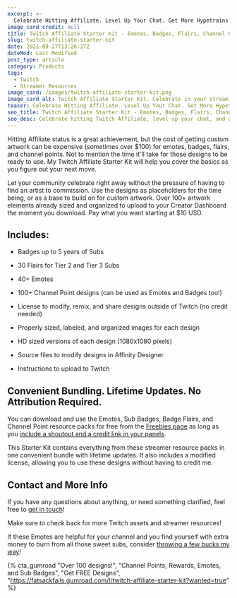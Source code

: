 ```yaml
---
excerpt: >-
  Celebrate Hitting Affiliate. Level Up Your Chat. Get More Hypetrains. [Get the Starter Kit now](#gumroad), or read on for more details!
image_card_credit: null
title: Twitch Affiliate Starter Kit - Emotes, Badges, Flairs, Channel Points
slug: twitch-affiliate-starter-kit
date: 2021-09-27T13:26:27Z
dateMod: Last Modified
post_type: article
category: Products
tags:
  - Twitch
  - Streamer Resources
image_card: /images/twitch-affiliate-starter-kit.png
image_card_alt: Twitch Affiliate Starter Kit. Celebrate in your stream ASAP.
teaser: Celebrate Hitting Affiliate. Level Up Your Chat. Get More Hypetrains.
seo_title: Twitch Affiliate Starter Kit - Emotes, Badges, Flairs, Channel Points
seo_desc: Celebrate hitting Twitch Affiliate, level up your chat, and get more Hypetrains with FatsackFails' Twitch Affiliate Starter Kit. Emotes, Sub Badges, Badge Flairs, and Channel Point designs for you to use right now.
---
```


Hitting Affiliate status is a great achievement, but the cost of getting custom artwork can be expensive (sometimes over $100) for emotes, badges, flairs, and channel points. Not to mention the time it'll take for those designs to be ready to use. My Twitch Affiliate Starter Kit will help you cover the basics as you figure out your next move.

Let your community celebrate right away without the pressure of having to find an artist to commission. Use the designs as placeholders for the time being, or as a base to build on for custom artwork. Over 100+ artwork elements already sized and organized to upload to your Creator Dashboard the moment you download. Pay what you want starting at $10 USD.

## Includes:

- Badges up to 5 years of Subs

- 30 Flairs for Tier 2 and Tier 3 Subs

- 40+ Emotes

- 100+ Channel Point designs (can be used as Emotes and Badges too!)

- License to modify, remix, and share designs outside of Twitch (no credit needed)

- Properly sized, labeled, and organized images for each design

- HD sized versions of each design (1080x1080 pixels)

- Source files to modify designs in Affinity Designer

- Instructions to upload to Twitch


## Convenient Bundling. Lifetime Updates. No Attribution Required.

 You can download and use the Emotes, Sub Badges, Badge Flairs, and Channel Point resource packs for free from the [Freebies page](/tags/freebies/) as long as you [include a shoutout and a credit link in your panels](https://creativecommons.org/licenses/by/4.0/).

This Starter Kit contains everything from these streamer resource packs in one convenient bundle with lifetime updates. It also includes a modified license, allowing you to use these designs without having to credit me.


## Contact and More Info
If you have any questions about anything, or need something clarified, feel free to [get in touch](/contact)!

Make sure to check back for more Twitch assets and streamer resources!

If these Emotes are helpful for your channel and you find yourself with extra money to burn from all those sweet subs, consider [throwing a few bucks my way](/support)!

{% cta_gumroad "Over 100 designs!", "Channel Points, Rewards, Emotes, and Sub Badges", "Get FREE Designs", "https://fatsackfails.gumroad.com/l/twitch-affiliate-starter-kit?wanted=true" %}

